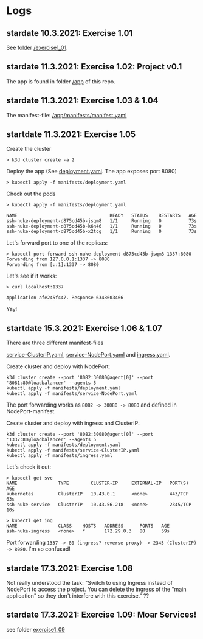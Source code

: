 # Logs

## stardate 10.3.2021: Exercise 1.01

See folder [/exercise1_01](exercise1_01).

## stardate 11.3.2021: Exercise 1.02: Project v0.1

The app is found in folder [/app](app) of this repo.

## stardate 11.3.2021: Exercise 1.03 & 1.04

The manifest-file: [/app/manifests/manifest.yaml](app/manifests/deployment.yaml)

## startdate 11.3.2021: Exercise 1.05

Create the cluster
```
> k3d cluster create -a 2
```

Deploy the app (See [deployment.yaml](app/manifests/deployment.yaml). The app exposes port 8080)
```
> kubectl apply -f manifests/deployment.yaml
```

Check out the pods
```
> kubectl apply -f manifests/deployment.yaml

NAME                                  READY   STATUS    RESTARTS   AGE
ssh-nuke-deployment-d875cd45b-jsqm8   1/1     Running   0          73s
ssh-nuke-deployment-d875cd45b-k6n46   1/1     Running   0          73s
ssh-nuke-deployment-d875cd45b-x2tcg   1/1     Running   0          73s

```

Let's forward port to one of the replicas:

```
> kubectl port-forward ssh-nuke-deployment-d875cd45b-jsqm8 1337:8080
Forwarding from 127.0.0.1:1337 -> 8080
Forwarding from [::1]:1337 -> 8080
```

Let's see if it works:
```
> curl localhost:1337

Application afe245f447. Response 6348603466
```
Yay!

## startdate 15.3.2021: Exercise 1.06 & 1.07

There are three different manifest-files

[service-ClusterIP.yaml](app/manifests/service-ClusterIP.yaml), [service-NodePort.yaml](app/manifests/service-NodePort.yaml) 
and [ingress.yaml](app/manifests/ingress.yaml).

Create cluster and deploy with NodePort:
```
k3d cluster create --port '8082:30080@agent[0]' --port '8081:80@loadbalancer' --agents 5
kubectl apply -f manifests/deployment.yaml
kubectl apply -f manifests/service-NodePort.yaml
```
The port forwarding works as ```8082 -> 30080 -> 8080``` and defined in NodePort-manifest.

Create cluster and deploy with ingress and ClusterIP:
```
k3d cluster create --port '8082:30080@agent[0]' --port '1337:80@loadbalancer' --agents 5
kubectl apply -f manifests/deployment.yaml
kubectl apply -f manifests/service-ClusterIP.yaml
kubectl apply -f manifests/ingress.yaml
```
Let's check it out:
```
> kubectl get svc
NAME               TYPE        CLUSTER-IP     EXTERNAL-IP   PORT(S)    AGE
kubernetes         ClusterIP   10.43.0.1      <none>        443/TCP    63s
ssh-nuke-service   ClusterIP   10.43.56.218   <none>        2345/TCP   10s

> kubectl get ing
NAME               CLASS    HOSTS   ADDRESS      PORTS   AGE
ssh-nuke-ingress   <none>   *       172.29.0.3   80      59s

```
Port forwarding ``` 1337 -> 80 (ingress? reverse proxy) -> 2345 (ClusterIP) -> 8080 ```.
I'm so confused!

## stardate 17.3.2021: Exercise 1.08

Not really understood the task: "Switch to using Ingress instead of NodePort to access the project. You can delete the ingress of the "main application" so they don't interfere with this exercise." ??

## stardate 17.3.2021: Exercise 1.09: Moar Services!

see folder [exercise1_09](exercise1_09) 




